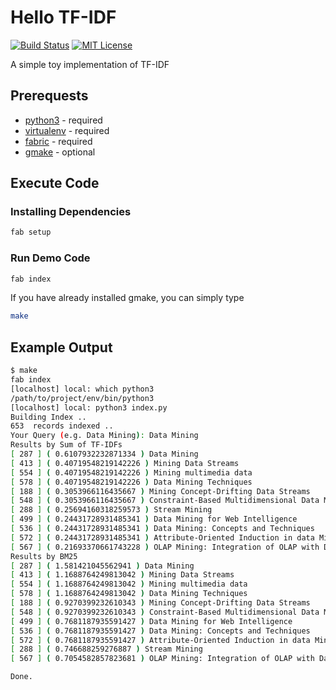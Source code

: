 # Hello TF-IDF

[![Build Status][badge-travis]][link-travis]
[![MIT License][badge-license]](LICENSE)

A simple toy implementation of TF-IDF


## Prerequests

+ [python3](https://www.python.org/download/releases/3.0/) - required
+ [virtualenv](https://virtualenv.pypa.io/en/stable/) - required
+ [fabric](http://www.fabfile.org/) - required
+ [gmake](https://www.gnu.org/software/make/) - optional


## Execute Code

### Installing Dependencies

```bash
fab setup
```

### Run Demo Code

```bash
fab index
```

If you have already installed gmake, you can simply type

```bash
make
```

## Example Output

```bash
$ make
fab index
[localhost] local: which python3
/path/to/project/env/bin/python3
[localhost] local: python3 index.py
Building Index ..
653  records indexed ..
Your Query (e.g. Data Mining): Data Mining
Results by Sum of TF-IDFs
[ 287 ] ( 0.6107932232871334 ) Data Mining
[ 413 ] ( 0.40719548219142226 ) Mining Data Streams
[ 554 ] ( 0.40719548219142226 ) Mining multimedia data
[ 578 ] ( 0.40719548219142226 ) Data Mining Techniques
[ 188 ] ( 0.3053966116435667 ) Mining Concept-Drifting Data Streams
[ 548 ] ( 0.3053966116435667 ) Constraint-Based Multidimensional Data Mining
[ 288 ] ( 0.25694160318259573 ) Stream Mining
[ 499 ] ( 0.24431728931485341 ) Data Mining for Web Intelligence
[ 536 ] ( 0.24431728931485341 ) Data Mining: Concepts and Techniques
[ 572 ] ( 0.24431728931485341 ) Attribute-Oriented Induction in data Mining
[ 567 ] ( 0.21693370661743228 ) OLAP Mining: Integration of OLAP with Data Mining
Results by BM25
[ 287 ] ( 1.581421045562941 ) Data Mining
[ 413 ] ( 1.1688764249813042 ) Mining Data Streams
[ 554 ] ( 1.1688764249813042 ) Mining multimedia data
[ 578 ] ( 1.1688764249813042 ) Data Mining Techniques
[ 188 ] ( 0.9270399232610343 ) Mining Concept-Drifting Data Streams
[ 548 ] ( 0.9270399232610343 ) Constraint-Based Multidimensional Data Mining
[ 499 ] ( 0.7681187935591427 ) Data Mining for Web Intelligence
[ 536 ] ( 0.7681187935591427 ) Data Mining: Concepts and Techniques
[ 572 ] ( 0.7681187935591427 ) Attribute-Oriented Induction in data Mining
[ 288 ] ( 0.746688259276887 ) Stream Mining
[ 567 ] ( 0.7054582857823681 ) OLAP Mining: Integration of OLAP with Data Mining

Done.
```


[badge-travis]:    https://travis-ci.org/yuikns/hello-tfidf.svg?branch=master
[link-travis]:     https://travis-ci.org/yuikns/hello-tfidf
[badge-license]:   https://img.shields.io/badge/license-MIT-007EC7.svg
